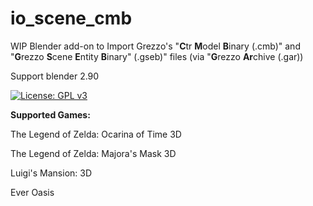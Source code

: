 # io_scene_cmb

 WIP Blender add-on to Import Grezzo's "**C**tr **M**odel **B**inary (.cmb)" and "**G**rezzo **S**cene **E**ntity **B**inary" (.gseb)" files (via "**G**rezzo **Ar**chive (.gar))
 
Support blender 2.90
 
 [![License: GPL v3](https://img.shields.io/badge/License-GPL%20v3-blue.svg)](https://www.gnu.org/licenses/gpl-3.0.html)
 
 **Supported Games:**
 
The Legend of Zelda: Ocarina of Time 3D

The Legend of Zelda: Majora's Mask 3D

Luigi's Mansion: 3D

Ever Oasis

